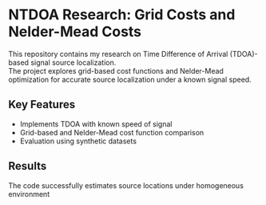 # NTDOA Research: Grid Costs and Nelder-Mead Costs

This repository contains my research on Time Difference of Arrival (TDOA)-based signal source localization.  
The project explores grid-based cost functions and Nelder-Mead optimization for accurate source localization under a known signal speed.

## Key Features
- Implements TDOA with known speed of signal
- Grid-based and Nelder-Mead cost function comparison
- Evaluation using synthetic datasets

## Results
The code successfully estimates source locations under homogeneous environment





